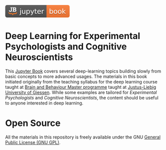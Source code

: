 [![Jupyter Book Badge](https://raw.githubusercontent.com/executablebooks/jupyter-book/master/docs/images/badge.svg)](https://deeplearning-jupyterbook.github.io/)

# Deep Learning for Experimental Psychologists and Cognitive Neuroscientists

This [Jupyter Book](https://jupyterbook.org/) covers several deep-learning topics building slowly 
from basic concepts to more  advanced usages. The materials in this book initiated originally from 
the teaching syllabus for the  deep learning course taught at [Brain and Behaviour 
Master programme](https://www.uni-giessen.de/de/studium/studienangebot/master/mbb?set_language=de) 
taught at [Justus-Liebig University of Giessen](https://www.uni-giessen.de/jlyou/en/index.html). 
While some examples are tailored for *Experimental Psychologists* and *Cognitive Neuroscientists*, 
the content should be useful to anyone interested in deep learning.

# Open Source

All the materials in this repository is freely available under the GNU [General Public License 
(GNU GPL)](LICENSE).